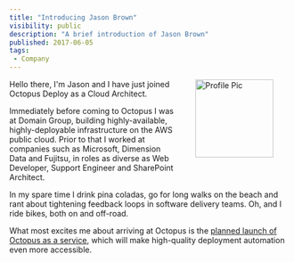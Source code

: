 ```yaml
---
title: "Introducing Jason Brown"
visibility: public
description: "A brief introduction of Jason Brown"
published: 2017-06-05
tags:
 - Company
---
```


<div style="float: right; margin: 30px; margin-top: 0">
<img alt="Profile Pic" src="https://i.octopus.com/site/team/avatar-jasbro-140.png" height="140" width="140" />
</div>

Hello there, I'm Jason and I have just joined Octopus Deploy as a Cloud Architect.

Immediately before coming to Octopus I was at Domain Group, building highly-available, highly-deployable infrastructure on the AWS public cloud. Prior to that I worked at companies such as Microsoft, Dimension Data and Fujitsu, in roles as diverse as Web Developer, Support Engineer and SharePoint Architect.

In my spare time I drink pina coladas, go for long walks on the beach and rant about tightening feedback loops in software delivery teams. Oh, and I ride bikes, both on and off-road.

What most excites me about arriving at Octopus is the [planned launch of Octopus as a service](https://octopus.com/blog/roadmap-2017), which will make high-quality deployment automation even more accessible.






